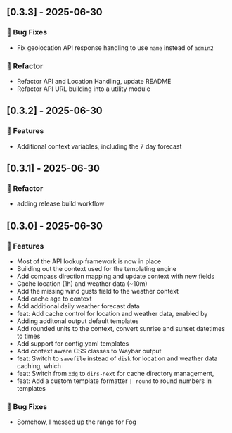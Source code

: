 ## [0.3.3] - 2025-06-30

### 🐛 Bug Fixes

* Fix geolocation API response handling to use `name` instead of `admin2`
### 🚜 Refactor

* Refactor API and Location Handling, update README
* Refactor API URL building into a utility module
## [0.3.2] - 2025-06-30

### 🚀 Features

* Additional context variables, including the 7 day forecast
## [0.3.1] - 2025-06-30

### 🚜 Refactor

* adding release build workflow
## [0.3.0] - 2025-06-30

### 🚀 Features

* Most of the API lookup framework is now in place
* Building out the context used for the templating engine
* Add compass direction mapping and update context with new fields
* Cache location (1h) and weather data (~10m)
* Add the missing wind gusts field to the weather context
* Add cache age to context
* Add additional daily weather forecast data
* feat: Add cache control for location and weather data, enabled by
* Adding additonal output default templates
* Add rounded units to the context, convert sunrise and sunset datetimes to times
* Add support for config.yaml templates
* Add context aware CSS classes to Waybar output
* feat: Switch to `savefile` instead of `disk` for location and weather data caching, which
* feat: Switch from `xdg` to `dirs-next` for cache directory management,
* feat: Add a custom template formatter `| round` to round numbers in templates
### 🐛 Bug Fixes

* Somehow, I messed up the range for Fog

